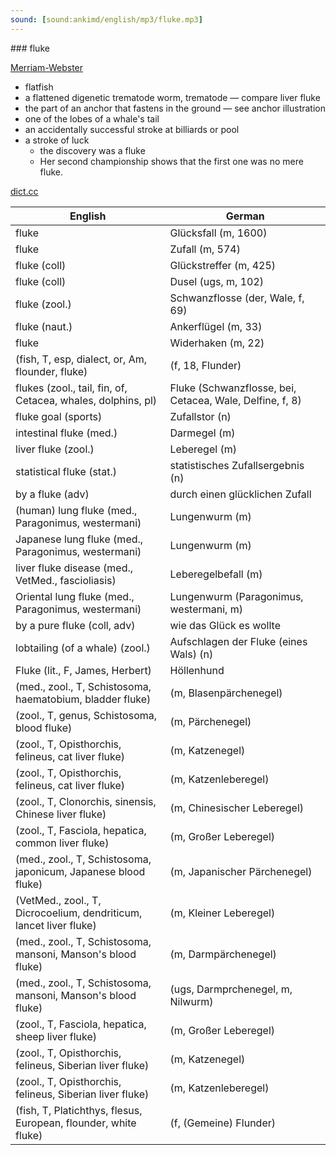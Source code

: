 ```yaml
---
sound: [sound:ankimd/english/mp3/fluke.mp3]
---
```


\### fluke

[Merriam-Webster](https://www.merriam-webster.com/dictionary/fluke)

- flatfish
- a flattened digenetic trematode worm, trematode — compare liver fluke
- the part of an anchor that fastens in the ground — see anchor illustration
- one of the lobes of a whale's tail
- an accidentally successful stroke at billiards or pool
- a stroke of luck
    - the discovery was a fluke
    - Her second championship shows that the first one was no mere fluke.

[dict.cc](https://www.dict.cc/fluke)

| English        | German       |
| -------------- | ------------ |
| fluke | Glücksfall (m, 1600) |
| fluke | Zufall (m, 574) |
| fluke (coll) | Glückstreffer (m, 425) |
| fluke (coll) | Dusel (ugs, m, 102) |
| fluke (zool.) | Schwanzflosse (der, Wale, f, 69) |
| fluke (naut.) | Ankerflügel (m, 33) |
| fluke | Widerhaken (m, 22) |
|  (fish, T, esp, dialect, or, Am, flounder, fluke) |  (f, 18, Flunder) |
| flukes (zool., tail, fin, of, Cetacea, whales, dolphins, pl) | Fluke (Schwanzflosse, bei, Cetacea, Wale, Delfine, f, 8) |
| fluke goal (sports) | Zufallstor (n) |
| intestinal fluke (med.) | Darmegel (m) |
| liver fluke (zool.) | Leberegel (m) |
| statistical fluke (stat.) | statistisches Zufallsergebnis (n) |
| by a fluke (adv) | durch einen glücklichen Zufall |
| (human) lung fluke (med., Paragonimus, westermani) | Lungenwurm (m) |
| Japanese lung fluke (med., Paragonimus, westermani) | Lungenwurm (m) |
| liver fluke disease (med., VetMed., fascioliasis) | Leberegelbefall (m) |
| Oriental lung fluke (med., Paragonimus, westermani) | Lungenwurm (Paragonimus, westermani, m) |
| by a pure fluke (coll, adv) | wie das Glück es wollte |
| lobtailing (of a whale) (zool.) | Aufschlagen der Fluke (eines Wals) (n) |
| Fluke (lit., F, James, Herbert) | Höllenhund |
|  (med., zool., T, Schistosoma, haematobium, bladder fluke) |  (m, Blasenpärchenegel) |
|  (zool., T, genus, Schistosoma, blood fluke) |  (m, Pärchenegel) |
|  (zool., T, Opisthorchis, felineus, cat liver fluke) |  (m, Katzenegel) |
|  (zool., T, Opisthorchis, felineus, cat liver fluke) |  (m, Katzenleberegel) |
|  (zool., T, Clonorchis, sinensis, Chinese liver fluke) |  (m, Chinesischer Leberegel) |
|  (zool., T, Fasciola, hepatica, common liver fluke) |  (m, Großer Leberegel) |
|  (med., zool., T, Schistosoma, japonicum, Japanese blood fluke) |  (m, Japanischer Pärchenegel) |
|  (VetMed., zool., T, Dicrocoelium, dendriticum, lancet liver fluke) |  (m, Kleiner Leberegel) |
|  (med., zool., T, Schistosoma, mansoni, Manson's blood fluke) |  (m, Darmpärchenegel) |
|  (med., zool., T, Schistosoma, mansoni, Manson's blood fluke) |  (ugs, Darmprchenegel, m, Nilwurm) |
|  (zool., T, Fasciola, hepatica, sheep liver fluke) |  (m, Großer Leberegel) |
|  (zool., T, Opisthorchis, felineus, Siberian liver fluke) |  (m, Katzenegel) |
|  (zool., T, Opisthorchis, felineus, Siberian liver fluke) |  (m, Katzenleberegel) |
|  (fish, T, Platichthys, flesus, European, flounder, white fluke) |  (f, (Gemeine) Flunder) |
